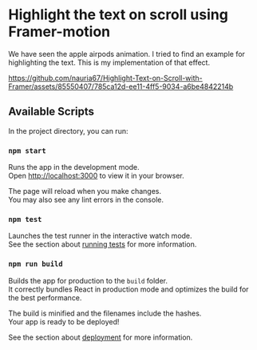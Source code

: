 # Highlight the text on scroll using Framer-motion

We have seen the apple airpods animation. I tried to find an example for highlighting the text. This is my implementation of that effect.


https://github.com/nauria67/Highlight-Text-on-Scroll-with-Framer/assets/85550407/785ca12d-ee11-4ff5-9034-a6be4842214b


## Available Scripts

In the project directory, you can run:

### `npm start`

Runs the app in the development mode.\
Open [http://localhost:3000](http://localhost:3000) to view it in your browser.

The page will reload when you make changes.\
You may also see any lint errors in the console.

### `npm test`

Launches the test runner in the interactive watch mode.\
See the section about [running tests](https://facebook.github.io/create-react-app/docs/running-tests) for more information.

### `npm run build`

Builds the app for production to the `build` folder.\
It correctly bundles React in production mode and optimizes the build for the best performance.

The build is minified and the filenames include the hashes.\
Your app is ready to be deployed!

See the section about [deployment](https://facebook.github.io/create-react-app/docs/deployment) for more information.
